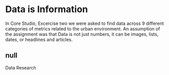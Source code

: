 # Data is Information

In Core Studio, Excercise two we were asked to find data across 9 different categories of metrics related to the urban environment. An assumption of the assignment was that Data is not just numbers, it can be images, lists, dates, or headlines and articles. 

## null

Data
Research

